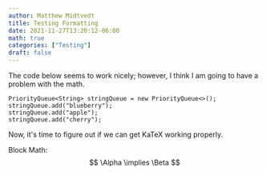 ```yaml
---
author: Matthew Midtvedt
title: Testing Formatting
date: 2021-11-27T13:20:12-06:00
math: true
categories: ["Testing"]
draft: false
---
```


The code below seems to work nicely; however, I think I am going to have a problem with the math.
```
PriorityQueue<String> stringQueue = new PriorityQueue<>();
stringQueue.add("blueberry");
stringQueue.add("apple");
stringQueue.add("cherry");
```
Now, it's time to figure out if we can get KaTeX working properly.

Block Math:
$$
\Alpha \implies \Beta
$$
